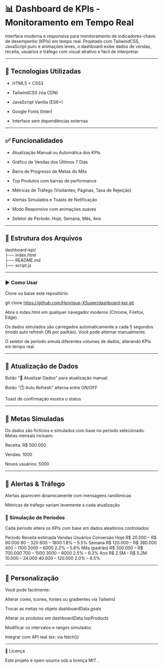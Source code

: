 # 📊 Dashboard de KPIs - Monitoramento em Tempo Real

Interface moderna e responsiva para monitoramento de indicadores-chave de desempenho (KPIs) em tempo real. Projetado com TailwindCSS, JavaScript puro e animações leves, o dashboard exibe dados de vendas, receita, usuários e tráfego com visual atrativo e fácil de interpretar.

---

## 🧰 Tecnologias Utilizadas

- HTML5 + CSS3

- TailwindCSS (via CDN)

- JavaScript Vanilla (ES6+)

- Google Fonts (Inter)

- Interface sem dependências externas 

---
## ✅ Funcionalidades

- Atualização Manual ou Automática dos KPIs

- Gráfico de Vendas dos Últimos 7 Dias

- Barra de Progresso de Metas do Mês

- Top Produtos com barras de performance

- Métricas de Tráfego (Visitantes, Páginas, Taxa de Rejeição)

- Alertas Simulados e Toasts de Notificação

- Modo Responsivo com animações suaves

- Seletor de Período: Hoje, Semana, Mês, Ano
  
---
## 📂 Estrutura dos Arquivos
dashboard-kpi/<br>
├── index.html<br>
├── README.md<br>
├── script.js <br>

---

### ▶️ Como Usar

Clone ou baixe este repositório:

git clone https://github.com/Henrique-XSuper/dashboard-kpi.git


Abra o index.html em qualquer navegador moderno (Chrome, Firefox, Edge).

Os dados simulados são carregados automaticamente a cada 5 segundos (modo auto refresh ON por padrão). Você pode alternar manualmente.

O seletor de período simula diferentes volumes de dados, alterando KPIs em tempo real.

---
## 🔄 Atualização de Dados

Botão "🔄 Atualizar Dados" para atualização manual

Botão "⏱️ Auto Refresh" alterna entre ON/OFF

Toast de confirmação mostra o status

---
## 🎯 Metas Simuladas

Os dados são fictícios e simulados com base no período selecionado. Metas mensais incluem:

Receita: R$ 500.000

Vendas: 1000

Novos usuários: 5000

---
## 📌 Alertas & Tráfego

Alertas aparecem dinamicamente com mensagens randômicas

Métricas de tráfego variam levemente a cada atualização

### 📅 Simulação de Períodos

Cada período altera os KPIs com base em dados aleatórios controlados:

Período	Receita estimada	Vendas	Usuários	Conversão
Hoje	R$ 20.000 – R$ 90.000	80 – 320	600 – 1800	1.8% – 5.5%
Semana	R$ 120.000 – R$ 380.000	400 – 1100	2000 – 6000	2.2% – 5.8%
Mês (padrão)	R$ 300.000 – R$ 700.000	700 – 1500	3000 – 8000	2.5% – 6.2%
Ano	R$ 2.5M – R$ 5.2M	10.000 – 24.000	40.000 – 120.000	2.0% – 6.5%

---
## 📌 Personalização

Você pode facilmente:

Alterar cores, ícones, fontes ou gradientes via Tailwind

Trocar as metas no objeto dashboardData.goals

Alterar os produtos em dashboardData.topProducts

Modificar os intervalos e ranges simulados

Integrar com API real (ex: via fetch())

---
📃 Licença

Este projeto é open-source sob a licença MIT
.
